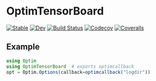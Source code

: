 # OptimTensorBoard

[![Stable](https://img.shields.io/badge/docs-stable-blue.svg)](https://tkf.github.io/OptimTensorBoard.jl/stable)
[![Dev](https://img.shields.io/badge/docs-dev-blue.svg)](https://tkf.github.io/OptimTensorBoard.jl/dev)
[![Build Status](https://travis-ci.com/tkf/OptimTensorBoard.jl.svg?branch=master)](https://travis-ci.com/tkf/OptimTensorBoard.jl)
[![Codecov](https://codecov.io/gh/tkf/OptimTensorBoard.jl/branch/master/graph/badge.svg)](https://codecov.io/gh/tkf/OptimTensorBoard.jl)
[![Coveralls](https://coveralls.io/repos/github/tkf/OptimTensorBoard.jl/badge.svg?branch=master)](https://coveralls.io/github/tkf/OptimTensorBoard.jl?branch=master)

## Example

```julia
using Optim
using OptimTensorBoard  # exports optimcallback
opt = Optim.Options(callback=optimcallback("logdir"))
```
